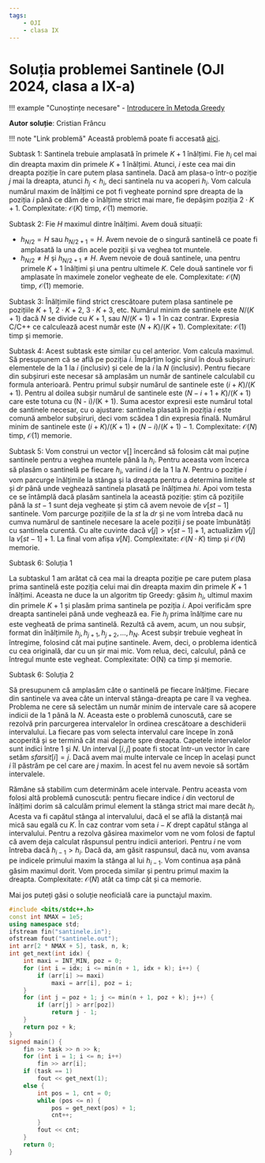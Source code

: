 ```yaml
---
tags:
    - OJI
    - clasa IX
---
```


# Soluția problemei Santinele (OJI 2024, clasa a IX-a)

!!! example "Cunoștințe necesare"
    - [Introducere în Metoda Greedy](../../../../usor/greedy.md)

**Autor soluție**: Cristian Frâncu

!!! note "Link problemă"
    Această problemă poate fi accesată [aici](https://kilonova.ro/problems/2502/).

Subtask 1: Santinela trebuie amplasată în primele $K + 1$ înălțimi. Fie $h_i$ cel mai din dreapta maxim din primele $K +1$ înălțimi. Atunci, $i$ este cea mai din dreapta poziție în care putem plasa santinela. Dacă am plasa-o într-o poziție $j$ mai la dreapta, atunci $h_j < h_i$, deci santinela nu va acoperi $h_i$. Vom calcula numărul maxim de înălțimi ce pot fi vegheate pornind spre dreapta de la poziția $i$ până ce dăm de o înălțime strict mai mare, fie depășim poziția $2 \cdot K + 1$. Complexitate: $\mathcal{O}(K)$ timp, $\mathcal{O}(1)$ memorie.

Subtask 2: Fie $H$ maximul dintre înălțimi. Avem două situații:

- $h_{N/2} = H$ sau $h_{N/2+1} = H$. Avem nevoie de o singură santinelă ce poate fi amplasată la una din acele poziții și va veghea tot muntele.
- $h_{N/2} \neq H$ și $h_{N/2+1} \neq H$. Avem nevoie de două santinele, una pentru primele $K + 1$ înălțimi și una pentru ultimele $K$. Cele două santinele vor fi amplasate în maximele zonelor vegheate de ele. Complexitate: $\mathcal{O}(N)$ timp, $\mathcal{O}(1)$ memorie.

Subtask 3: Înălțimile fiind strict crescătoare putem plasa santinele pe pozițiile $K + 1$, $2 \cdot K + 2$, $3 \cdot K + 3$, etc. Numărul minim de santinele este $N/(K + 1)$ dacă $N$ se divide cu $K + 1$, sau $N/(K +1)+1$ în caz contrar. Expresia C/C++ ce calculează acest număr este $(N +K)/(K +1)$. Complexitate: $\mathcal{O}(1)$ timp și memorie.

Subtask 4: Acest subtask este similar cu cel anterior. Vom calcula maximul. Să presupunem că se află pe poziția $i$. Împărțim logic șirul în două subșiruri: elementele de la 1 la $i$ (inclusiv) și cele de la $i$ la $N$ (inclusiv). Pentru fiecare din subșiruri este necesar să amplasăm un număr de santinele calculabil cu formula anterioară. Pentru primul subșir numărul de santinele este $(i + K)/(K +1)$. Pentru al doilea subșir numărul de santinele este $(N -i +1+ K)/(K +1)$ care este totuna cu (N - i)/(K + 1). Suma acestor expresii este numărul total de santinele necesar, cu o ajustare: santinela plasată în poziția $i$ este comună ambelor subșiruri, deci vom scădea 1
din expresia finală. Numărul minim de santinele este $(i + K)/(K + 1) + (N - i)/(K + 1) - 1$. Complexitate: $\mathcal{O}(N)$ timp, $\mathcal{O}(1)$ memorie.

Subtask 5: Vom construi un vector v[] încercând să folosim cât mai puține santinele pentru a veghea muntele până la $h_i$. Pentru aceasta vom încerca să plasăm o santinelă pe fiecare $h_i$, variind $i$ de la 1 la $N$. Pentru o poziție $i$ vom parcurge înălțimile la stânga și la dreapta pentru a determina limitele $st$ și $dr$ până unde veghează santinela plasată pe înălțimea $hi$. Apoi vom testa ce se întâmplă dacă plasăm santinela la această poziție: știm că pozițiile până la $st - 1$ sunt deja vegheate și știm că avem nevoie de $v[st - 1]$ santinele. Vom parcurge pozițiile de la $st$ la $dr$ și ne vom întreba dacă nu cumva numărul de santinele necesare la acele poziții $j$ se poate îmbunătăți cu santinela curentă. Cu alte cuvinte dacă $v[j] > v[st - 1] + 1$, actualizăm $v[j]$ la $v[st - 1] + 1$. La final vom afișa $v[N]$. Complexitate: $\mathcal{O}(N \cdot K)$ timp și $\mathcal{O}(N)$ memorie.

Subtask 6: Soluția 1

La subtaskul 1 am arătat că cea mai la dreapta poziție pe care putem plasa prima santinelă este poziția celui mai din dreapta maxim din primele $K + 1$ înălțimi. Aceasta ne duce la un algoritm tip Greedy: găsim $h_i$, ultimul maxim din primele $K + 1$ și plasăm prima santinela pe poziția $i$. Apoi verificăm spre dreapta santinelei până unde veghează ea. Fie $h_j$ prima înălțime care nu este vegheată de prima santinelă. Rezultă că avem, acum, un nou subșir, format din înălțimile $h_j, h_{j+1}, h_{j+2}, \dots, h_N$. Acest subșir trebuie vegheat în întregime, folosind cât mai puține santinele. Avem, deci, o problema identică cu cea originală, dar cu un șir mai mic. Vom relua, deci, calculul, până ce întregul munte este vegheat. Complexitate: O(N) ca timp și memorie.

Subtask 6: Soluția 2

Să presupunem că amplasăm câte o santinelă pe fiecare înălțime. Fiecare din santinele va avea câte un interval stânga-dreapta pe care îl va veghea. Problema ne cere să selectăm un număr minim de intervale care să acopere indicii de la 1 până la $N$. Aceasta este o problemă cunoscută, care se rezolvă prin parcurgerea intervalelor în ordinea crescătoare a deschiderii intervalului. La fiecare pas vom selecta intervalul care începe în zonă acoperită și se termină cât mai departe spre dreapta. Capetele intervalelor sunt indici între 1 și $N$. Un interval $[i, j]$ poate fi stocat într-un vector în care setăm $sfarsit[i] = j$. Dacă avem mai multe intervale ce încep în același punct $i$ îl păstrăm pe cel care are $j$ maxim. În acest fel nu avem nevoie să sortăm intervalele.

Rămâne să stabilim cum determinăm acele intervale. Pentru aceasta vom folosi altă problemă cunoscută: pentru fiecare indice $i$ din vectorul de înălțimi dorim să calculăm primul element la stânga strict mai mare decât $h_i$. Acesta va fi capătul stânga al intervalului, dacă el se află la distanță mai mică sau egală cu $K$. În caz contrar vom seta $i - K$ drept capătul stânga al intervalului. Pentru a rezolva găsirea maximelor vom ne vom folosi de faptul că avem deja calculat răspunsul pentru indicii anteriori. Pentru $i$ ne vom întreba dacă $h_{i-1} > h_i$. Dacă da, am găsit raspunsul, dacă nu, vom avansa pe indicele primului maxim la stânga al lui $h_{i-1}$. Vom continua așa până găsim maximul dorit. Vom proceda similar și pentru primul maxim la dreapta. Complexitate: $\mathcal{O}(N)$ atât ca timp cât și ca memorie.

Mai jos puteți găsi o soluție neoficială care ia punctajul maxim.

```cpp
#include <bits/stdc++.h>
const int NMAX = 1e5;
using namespace std;
ifstream fin("santinele.in");
ofstream fout("santinele.out");
int arr[2 * NMAX + 5], task, n, k;
int get_next(int idx) {
    int maxi = INT_MIN, poz = 0;
    for (int i = idx; i <= min(n + 1, idx + k); i++) {
        if (arr[i] >= maxi)
            maxi = arr[i], poz = i;
    }
    for (int j = poz + 1; j <= min(n + 1, poz + k); j++) {
        if (arr[j] > arr[poz])
            return j - 1;
    }
    return poz + k;
}
signed main() {
    fin >> task >> n >> k;
    for (int i = 1; i <= n; i++)
        fin >> arr[i];
    if (task == 1)
        fout << get_next(1);
    else {
        int pos = 1, cnt = 0;
        while (pos <= n) {
            pos = get_next(pos) + 1;
            cnt++;
        }
        fout << cnt;
    }
    return 0;
}
```